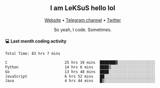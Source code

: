 <h2 align="center">I am LeKSuS hello lol</h2>
<div align="center">
  <a href="https://leksus.net">Website</a> •
  <a href="https://t.me/leksus_was_here">Telegram channel</a> •
  <a href="https://twitter.com/___LeKSuS___">Twitter</a>
</div>
<p align="center">So yeah, I code. Sometimes.</p>

#### :computer: Last month coding activity
<!--START_SECTION:waka-->

```txt
Total Time: 83 hrs 7 mins

C                          25 hrs 19 mins  ███████▓░░░░░░░░░░░░░░░░░   30.42 %
Python                     14 hrs 6 mins   ████▒░░░░░░░░░░░░░░░░░░░░   16.94 %
Go                         13 hrs 48 mins  ████░░░░░░░░░░░░░░░░░░░░░   16.59 %
JavaScript                 6 hrs 52 mins   ██░░░░░░░░░░░░░░░░░░░░░░░   08.25 %
Java                       4 hrs 44 mins   █▒░░░░░░░░░░░░░░░░░░░░░░░   05.70 %
```

<!--END_SECTION:waka-->

<!-- flag{4_l0t_0f_1nter35t1ng_th1ng5_4r3_1n_publ1c_d0m41n} -->
